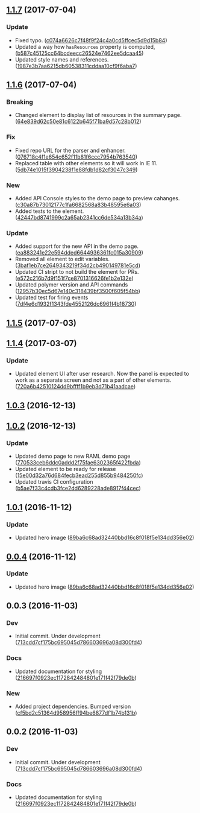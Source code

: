 <a name="1.1.7"></a>
## [1.1.7](https://github.com/advanced-rest-client/raml-summary-view/compare/1.1.6...v1.1.7) (2017-07-04)


### Update

* Fixed typo. ([c074a6626c7f48f9f24c4a0cd5ffcec5d9d15b84](https://github.com/advanced-rest-client/raml-summary-view/commit/c074a6626c7f48f9f24c4a0cd5ffcec5d9d15b84))
* Updated a way how `hasResources` property is computed, ([b587c45125cc64bcdeecc26524e7462ee5dcaa45](https://github.com/advanced-rest-client/raml-summary-view/commit/b587c45125cc64bcdeecc26524e7462ee5dcaa45))
* Updated style names and references. ([1987e3b7aa6215db60538311cddaa10cf9f6aba7](https://github.com/advanced-rest-client/raml-summary-view/commit/1987e3b7aa6215db60538311cddaa10cf9f6aba7))



<a name="1.1.6"></a>
## [1.1.6](https://github.com/advanced-rest-client/raml-summary-view/compare/1.1.5...v1.1.6) (2017-07-04)


### Breaking

* Changed element to display list of resources in the summary page. ([64e839d62c50e81c6122b645f71ba9d57c28b012](https://github.com/advanced-rest-client/raml-summary-view/commit/64e839d62c50e81c6122b645f71ba9d57c28b012))

### Fix

* Fixed repo URL for the parser and enhancer. ([076718c4f1e654c652f11b81f6ccc7954b763540](https://github.com/advanced-rest-client/raml-summary-view/commit/076718c4f1e654c652f11b81f6ccc7954b763540))
* Replaced table with other elements so it will work in IE 11. ([5db74e1015f3904238f1e88fdb1d82cf3047c349](https://github.com/advanced-rest-client/raml-summary-view/commit/5db74e1015f3904238f1e88fdb1d82cf3047c349))

### New

* Added API Console styles to the demo page to preview cahanges. ([c30a87b73012177c1fa6682568a83b48595e6a03](https://github.com/advanced-rest-client/raml-summary-view/commit/c30a87b73012177c1fa6682568a83b48595e6a03))
* Added tests to the element. ([42447bd8741999c2a65ab2341cc6de534a13b34a](https://github.com/advanced-rest-client/raml-summary-view/commit/42447bd8741999c2a65ab2341cc6de534a13b34a))

### Update

* Added support for the new API in the demo page. ([ea883241e22e594dded6644936361fc015a30909](https://github.com/advanced-rest-client/raml-summary-view/commit/ea883241e22e594dded6644936361fc015a30909))
* Removed all element to edit variables. ([3baf1eb7ce2649343219f34d2cb490149781e5cd](https://github.com/advanced-rest-client/raml-summary-view/commit/3baf1eb7ce2649343219f34d2cb490149781e5cd))
* Updated CI stript to not build the element for PRs. ([e572c216b7d9f151f7ce8701316626fe1b2e132e](https://github.com/advanced-rest-client/raml-summary-view/commit/e572c216b7d9f151f7ce8701316626fe1b2e132e))
* Updated polymer version and API commands ([12957b30ec5d67e140c318439bf3500f605f54bb](https://github.com/advanced-rest-client/raml-summary-view/commit/12957b30ec5d67e140c318439bf3500f605f54bb))
* Updated test for firing events ([7df4e6d1932f1343fde4552126dc6961f4b18730](https://github.com/advanced-rest-client/raml-summary-view/commit/7df4e6d1932f1343fde4552126dc6961f4b18730))



<a name="1.1.5"></a>
## [1.1.5](https://github.com/advanced-rest-client/raml-summary-view/compare/1.1.4...v1.1.5) (2017-07-03)




<a name="1.1.4"></a>
## [1.1.4](https://github.com/advanced-rest-client/raml-summary-view/compare/1.0.3...v1.1.4) (2017-03-07)


### Update

* Updated element UI after user research. Now the panel is expected to work as a separate screen and not as a part of other elements. ([720a6b42510124dd9bffff1b9eb3d71b41aadcae](https://github.com/advanced-rest-client/raml-summary-view/commit/720a6b42510124dd9bffff1b9eb3d71b41aadcae))



<a name="1.0.3"></a>
## [1.0.3](https://github.com/advanced-rest-client/raml-summary-view/compare/1.0.2...v1.0.3) (2016-12-13)




<a name="1.0.2"></a>
## [1.0.2](https://github.com/advanced-rest-client/raml-summary-view/compare/1.0.1...v1.0.2) (2016-12-13)


### Update

* Updated demo page to new RAML demo page ([770533ceb6ddc0addd2f75fae6302365f422fbda](https://github.com/advanced-rest-client/raml-summary-view/commit/770533ceb6ddc0addd2f75fae6302365f422fbda))
* Updated element to be ready for release ([15e00d32a76d684fecb3ead255d855b9484250fc](https://github.com/advanced-rest-client/raml-summary-view/commit/15e00d32a76d684fecb3ead255d855b9484250fc))
* Updated travis CI configuration ([b5ae7f33c4cdb3fce2dd6289228ade8917f44cec](https://github.com/advanced-rest-client/raml-summary-view/commit/b5ae7f33c4cdb3fce2dd6289228ade8917f44cec))



<a name="1.0.1"></a>
## [1.0.1](https://github.com/advanced-rest-client/raml-summary-view/compare/0.0.3...v1.0.1) (2016-11-12)


### Update

* Updated hero image ([89ba6c68ad32440bbd16c8f018f5e134dd356e02](https://github.com/advanced-rest-client/raml-summary-view/commit/89ba6c68ad32440bbd16c8f018f5e134dd356e02))



<a name="0.0.4"></a>
## [0.0.4](https://github.com/advanced-rest-client/raml-summary-view/compare/0.0.3...v0.0.4) (2016-11-12)


### Update

* Updated hero image ([89ba6c68ad32440bbd16c8f018f5e134dd356e02](https://github.com/advanced-rest-client/raml-summary-view/commit/89ba6c68ad32440bbd16c8f018f5e134dd356e02))



<a name="0.0.3"></a>
## 0.0.3 (2016-11-03)


### Dev

* Initial commit. Under development ([713cdd7cf175bc695045d786603696a08d300fd4](https://github.com/advanced-rest-client/raml-summary-view/commit/713cdd7cf175bc695045d786603696a08d300fd4))

### Docs

* Updated documentation for styling ([216697f0923ec1172842484801e171f42f79de0b](https://github.com/advanced-rest-client/raml-summary-view/commit/216697f0923ec1172842484801e171f42f79de0b))

### New

* Added project dependencies. Bumped version ([cf5bd2c51364d958956ff94be6877df1b74b131b](https://github.com/advanced-rest-client/raml-summary-view/commit/cf5bd2c51364d958956ff94be6877df1b74b131b))



<a name="0.0.2"></a>
## 0.0.2 (2016-11-03)


### Dev

* Initial commit. Under development ([713cdd7cf175bc695045d786603696a08d300fd4](https://github.com/advanced-rest-client/raml-summary-view/commit/713cdd7cf175bc695045d786603696a08d300fd4))

### Docs

* Updated documentation for styling ([216697f0923ec1172842484801e171f42f79de0b](https://github.com/advanced-rest-client/raml-summary-view/commit/216697f0923ec1172842484801e171f42f79de0b))



